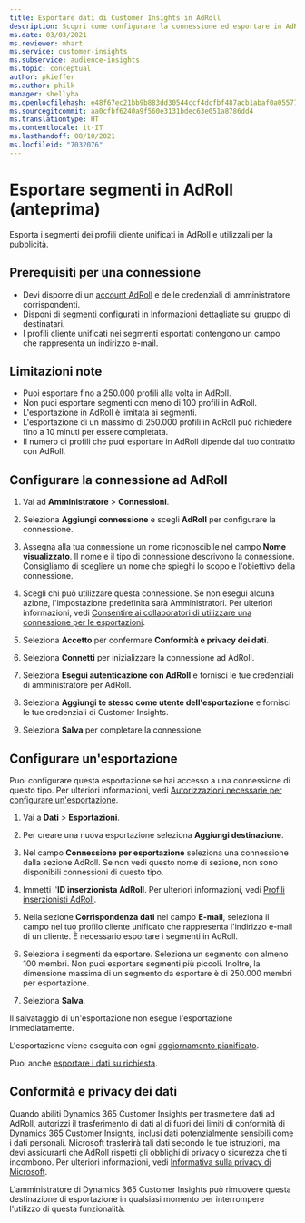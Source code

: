 ```yaml
---
title: Esportare dati di Customer Insights in AdRoll
description: Scopri come configurare la connessione ed esportare in AdRoll.
ms.date: 03/03/2021
ms.reviewer: mhart
ms.service: customer-insights
ms.subservice: audience-insights
ms.topic: conceptual
author: pkieffer
ms.author: philk
manager: shellyha
ms.openlocfilehash: e48f67ec21bb9b883dd30544ccf4dcfbf487acb1abaf0a0557764bc3d955e41a
ms.sourcegitcommit: aa0cfbf6240a9f560e3131bdec63e051a8786dd4
ms.translationtype: HT
ms.contentlocale: it-IT
ms.lasthandoff: 08/10/2021
ms.locfileid: "7032076"
---
```

# <a name="export-segments-to-adroll-preview"></a>Esportare segmenti in AdRoll (anteprima)

Esporta i segmenti dei profili cliente unificati in AdRoll e utilizzali per la pubblicità. 

## <a name="prerequisites-for-a-connection"></a>Prerequisiti per una connessione

-   Devi disporre di un [account AdRoll](https://www.adroll.com/) e delle credenziali di amministratore corrispondenti.
-   Disponi di [segmenti configurati](segments.md) in Informazioni dettagliate sul gruppo di destinatari.
-   I profili cliente unificati nei segmenti esportati contengono un campo che rappresenta un indirizzo e-mail.

## <a name="known-limitations"></a>Limitazioni note

- Puoi esportare fino a 250.000 profili alla volta in AdRoll.
- Non puoi esportare segmenti con meno di 100 profili in AdRoll. 
- L'esportazione in AdRoll è limitata ai segmenti.
- L'esportazione di un massimo di 250.000 profili in AdRoll può richiedere fino a 10 minuti per essere completata. 
- Il numero di profili che puoi esportare in AdRoll dipende dal tuo contratto con AdRoll.

## <a name="set-up-connection-to-adroll"></a>Configurare la connessione ad AdRoll

1. Vai ad **Amministratore** > **Connessioni**.

1. Seleziona **Aggiungi connessione** e scegli **AdRoll** per configurare la connessione.

1. Assegna alla tua connessione un nome riconoscibile nel campo **Nome visualizzato**. Il nome e il tipo di connessione descrivono la connessione. Consigliamo di scegliere un nome che spieghi lo scopo e l'obiettivo della connessione.

1. Scegli chi può utilizzare questa connessione. Se non esegui alcuna azione, l'impostazione predefinita sarà Amministratori. Per ulteriori informazioni, vedi [Consentire ai collaboratori di utilizzare una connessione per le esportazioni](connections.md#allow-contributors-to-use-a-connection-for-exports).

1. Seleziona **Accetto** per confermare **Conformità e privacy dei dati**.

1. Seleziona **Connetti** per inizializzare la connessione ad AdRoll.

1. Seleziona **Esegui autenticazione con AdRoll** e fornisci le tue credenziali di amministratore per AdRoll. 

1. Seleziona **Aggiungi te stesso come utente dell'esportazione** e fornisci le tue credenziali di Customer Insights.

1. Seleziona **Salva** per completare la connessione.

## <a name="configure-an-export"></a>Configurare un'esportazione

Puoi configurare questa esportazione se hai accesso a una connessione di questo tipo. Per ulteriori informazioni, vedi [Autorizzazioni necessarie per configurare un'esportazione](export-destinations.md#set-up-a-new-export).

1. Vai a **Dati** > **Esportazioni**.

1. Per creare una nuova esportazione seleziona **Aggiungi destinazione**.

1. Nel campo **Connessione per esportazione** seleziona una connessione dalla sezione AdRoll. Se non vedi questo nome di sezione, non sono disponibili connessioni di questo tipo.

1. Immetti l'**ID inserzionista AdRoll**. Per ulteriori informazioni, vedi [Profili inserzionisti AdRoll](https://help.adroll.com/hc/articles/212011838-Advertiser-Profiles).

3. Nella sezione **Corrispondenza dati** nel campo **E-mail**, seleziona il campo nel tuo profilo cliente unificato che rappresenta l'indirizzo e-mail di un cliente. È necessario esportare i segmenti in AdRoll.

1. Seleziona i segmenti da esportare. Seleziona un segmento con almeno 100 membri. Non puoi esportare segmenti più piccoli. Inoltre, la dimensione massima di un segmento da esportare è di 250.000 membri per esportazione. 

1. Seleziona **Salva**.

Il salvataggio di un'esportazione non esegue l'esportazione immediatamente.

L'esportazione viene eseguita con ogni [aggiornamento pianificato](system.md#schedule-tab). 

Puoi anche [esportare i dati su richiesta](export-destinations.md#run-exports-on-demand). 


## <a name="data-privacy-and-compliance"></a>Conformità e privacy dei dati

Quando abiliti Dynamics 365 Customer Insights per trasmettere dati ad AdRoll, autorizzi il trasferimento di dati al di fuori dei limiti di conformità di Dynamics 365 Customer Insights, inclusi dati potenzialmente sensibili come i dati personali. Microsoft trasferirà tali dati secondo le tue istruzioni, ma devi assicurarti che AdRoll rispetti gli obblighi di privacy o sicurezza che ti incombono. Per ulteriori informazioni, vedi [Informativa sulla privacy di Microsoft](https://go.microsoft.com/fwlink/?linkid=396732).

L'amministratore di Dynamics 365 Customer Insights può rimuovere questa destinazione di esportazione in qualsiasi momento per interrompere l'utilizzo di questa funzionalità.
